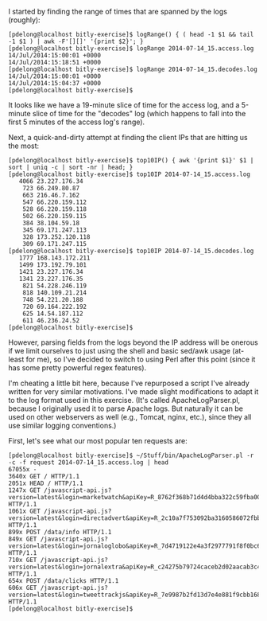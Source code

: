 I started by finding the range of times that are spanned by the logs (roughly):

    [pdelong@localhost bitly-exercise]$ logRange() { ( head -1 $1 && tail -1 $1 ) | awk -F'[][]' '{print $2}'; }
    [pdelong@localhost bitly-exercise]$ logRange 2014-07-14_15.access.log 
    14/Jul/2014:15:00:01 +0000
    14/Jul/2014:15:18:51 +0000
    [pdelong@localhost bitly-exercise]$ logRange 2014-07-14_15.decodes.log 
    14/Jul/2014:15:00:01 +0000
    14/Jul/2014:15:04:37 +0000
    [pdelong@localhost bitly-exercise]$

It looks like we have a 19-minute slice of time for the access log, and a
5-minute slice of time for the "decodes" log (which happens to fall into the
first 5 minutes of the access log's range).

Next, a quick-and-dirty attempt at finding the client IPs that are hitting us
the most:

    [pdelong@localhost bitly-exercise]$ top10IP() { awk '{print $1}' $1 | sort | uniq -c | sort -nr | head; }
    [pdelong@localhost bitly-exercise]$ top10IP 2014-07-14_15.access.log 
       4066 23.227.176.34
        723 66.249.80.87
        663 216.46.7.162
        547 66.220.159.112
        528 66.220.159.118
        502 66.220.159.115
        384 38.104.59.18
        345 69.171.247.113
        328 173.252.120.118
        309 69.171.247.115
    [pdelong@localhost bitly-exercise]$ top10IP 2014-07-14_15.decodes.log 
       1777 168.143.172.211
       1499 173.192.79.101
       1421 23.227.176.34
       1341 23.227.176.35
        821 54.228.246.119
        818 140.109.21.214
        748 54.221.20.188
        720 69.164.222.192
        625 14.54.187.112
        611 46.236.24.52
    [pdelong@localhost bitly-exercise]$

However, parsing fields from the logs beyond the IP address will be onerous if
we limit ourselves to just using the shell and basic sed/awk usage (at-least
for me), so I've decided to switch to using Perl after this point (since it has
some pretty powerful regex features).

I'm cheating a little bit here, because I've repurposed a script I've already
written for very similar motivations.  I've made slight modifications to adapt
it to the log format used in this exercise.  (It's called ApacheLogParser.pl,
because I originally used it to parse Apache logs.  But naturally it can be
used on other webservers as well (e.g., Tomcat, nginx, etc.), since they all
use similar logging conventions.)

First, let's see what our most popular ten requests are:

    [pdelong@localhost bitly-exercise]$ ~/Stuff/bin/ApacheLogParser.pl -r -c -f request 2014-07-14_15.access.log | head 
    67055x -
    3640x GET / HTTP/1.1
    2051x HEAD / HTTP/1.1
    1247x GET /javascript-api.js?version=latest&login=marketwatch&apiKey=R_8762f368b71d4d4bba322c59fba00e91 HTTP/1.1
    1061x GET /javascript-api.js?version=latest&login=directadvert&apiKey=R_2c10a7f753092ba3160586072fbbe72f HTTP/1.1
    899x POST /data/info HTTP/1.1
    849x GET /javascript-api.js?version=latest&login=jornaloglobo&apiKey=R_7d4719122e4a3f2977791f8f0bc620cd HTTP/1.1
    710x GET /javascript-api.js?version=latest&login=jornalextra&apiKey=R_c24275b79724caceb2d02aacab3c4f45 HTTP/1.1
    654x POST /data/clicks HTTP/1.1
    606x GET /javascript-api.js?version=latest&login=tweettrackjs&apiKey=R_7e9987b2fd13d7e4e881f9cbb168f523 HTTP/1.1
    [pdelong@localhost bitly-exercise]$ 

